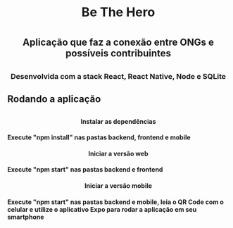 <h1 align="center">Be The Hero<h1>
 
<h2 align="center">Aplicação que faz a conexão entre ONGs e possíveis contribuintes<h2>
 
<h3 align="center">Desenvolvida com a stack React, React Native, Node e SQLite<h3>

<h2>Rodando a aplicação<h2>
<h4 align="center">Instalar as dependências<h4>
<p>Execute "npm install" nas pastas backend, frontend e mobile<p>

<h4 align="center">Iniciar a versão web<h4> 
<p>Execute "npm start" nas pastas backend e frontend<p>

<h4 align="center">Iniciar a versão mobile<h4> 
<p>Execute "npm start" nas pastas backend e mobile, leia o QR Code com o celular e utilize o aplicativo Expo para rodar a aplicação em seu smartphone<p>
